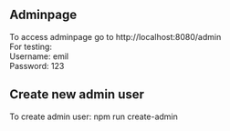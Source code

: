 ## Adminpage
To access adminpage go to http://localhost:8080/admin  
For testing:  
Username: emil  
Password: 123  

## Create new admin user
To create admin user: npm run create-admin  